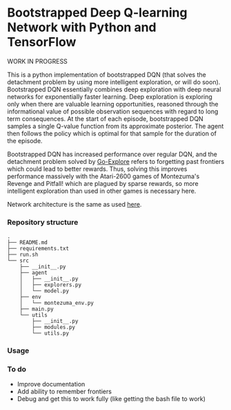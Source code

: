 # Bootstrapped Deep Q-learning Network with Python and TensorFlow

WORK IN PROGRESS

This is a python implementation of bootstrapped DQN (that solves the detachment problem by using more intelligent exploration, or will do soon). Bootstrapped DQN essentially combines deep exploration with deep neural networks for exponentially faster learning. Deep exploration is exploring only when there are valuable learning opportunities, reasoned through the informational value of possible observation sequences with regard to long term consequences. At the start of each episode, bootstrapped DQN samples a single Q-value function from its approximate posterior. The agent then follows the policy which is optimal for that sample for the duration of the episode. 

Bootstrapped DQN has increased performance over regular DQN, and the detachment problem solved by [Go-Explore](https://arxiv.org/abs/1901.10995) refers to forgetting past frontiers which could lead to better rewards. Thus, solving this improves performance massively with the Atari-2600 games of Montezuma's Revenge and Pitfall! which are plagued by sparse rewards, so more intelligent exploration than used in other games is necessary here.

Network architecture is the same as used [here](https://arxiv.org/pdf/1509.06461.pdf).

### Repository structure ###

    .
    ├── README.md
    ├── requirements.txt
    ├── run.sh
    └── src
        ├── __init__.py
        ├── agent
        │   ├── __init__.py
        │   ├── explorers.py
        │   └── model.py
        ├── env
        │   └── montezuma_env.py
        ├── main.py
        └── utils
            ├── __init__.py
            ├── modules.py
            └── utils.py

### Usage ###



### To do ###
- Improve documentation
- Add ability to remember frontiers
- Debug and get this to work fully (like getting the bash file to work)

